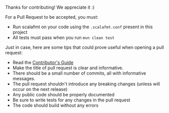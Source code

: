 Thanks for contributing! We appreciate it :) 

For a Pull Request to be accepted, you must:
- Run scalafmt on your code using the `.scalafmt.conf` present in this project
- All tests must pass when you run `mvn clean test` 

Just in case, here are some tips that could prove useful when opening a pull request:
- Read the [Contributor's Guide](CONTRIBUTING.md)
- Make the title of pull request is clear and informative. 
- There should be a small number of commits, all with informative messages. 
- The pull request shouldn't introduce any breaking changes (unless will occur on the next release) 
- Any public code should be properly documented 
- Be sure to write tests for any changes in the pull request
- The code should build without any errors 